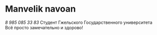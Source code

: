 # Manvelik navoan 
_8 985 085 33 83_
Студент Гжельского Государственного университета 
Всё просто замечательно и здорово!
